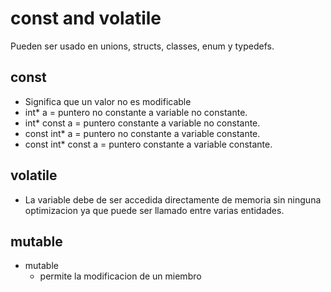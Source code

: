 
# const and volatile
Pueden ser usado en unions, structs, classes, enum y typedefs.

## const
* Significa que un valor no es modificable
* int* a = puntero no constante a variable no constante.
* int* const a = puntero constante a variable no constante.
* const int* a = puntero no constante a variable constante.
* const int* const a = puntero constante a variable constante.

## volatile
* La variable debe de ser accedida directamente de memoria sin ninguna optimizacion ya que puede ser llamado entre varias entidades.

## mutable
* mutable
    * permite la modificacion de un miembro
